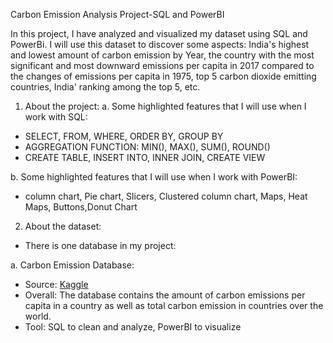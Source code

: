Carbon Emission Analysis Project-SQL and PowerBI

In this project, I have analyzed and visualized my dataset using SQL and PowerBi.
I will use this dataset to discover some aspects: India's highest and lowest amount of carbon emission by Year,
the country with the most significant and most downward emissions per capita in 2017 compared to the changes of emissions per capita
in 1975, top 5 carbon dioxide emitting countries, India' ranking among the top 5, etc.

1. About the project:
a. Some highlighted features that I will use when I work with SQL: 
- SELECT, FROM, WHERE, ORDER BY, GROUP BY
- AGGREGATION FUNCTION: MIN(), MAX(), SUM(), ROUND()
- CREATE TABLE, INSERT INTO, INNER JOIN, CREATE VIEW

b. Some highlighted features that I will use when I work with PowerBI: 
- column chart, Pie chart, Slicers, Clustered column chart, Maps, Heat Maps, Buttons,Donut Chart
 

2. About the dataset: 
- There is one database in my project: 

a. Carbon Emission Database: 
- Source: [Kaggle](https://www.kaggle.com/datasets/vineethakkinapalli/united-nations-environment-data?select=Water+and+Sanitation+Services.csv)
- Overall: The database contains the amount of carbon emissions per capita in a country as well as total carbon emission in countries over the world. 
- Tool: SQL to clean and analyze, PowerBI to visualize

 



